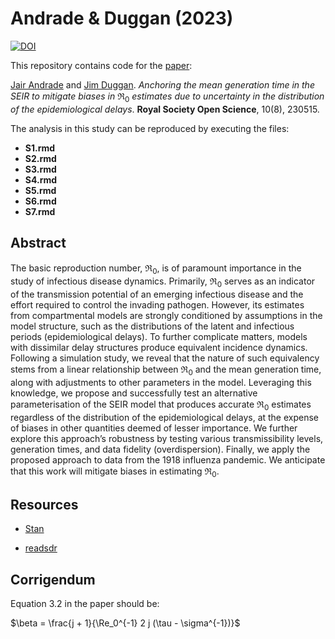 
# Andrade & Duggan (2023)

[![DOI](https://zenodo.org/badge/478744563.svg)](https://zenodo.org/badge/latestdoi/478744563)

This repository contains code for the
[paper](https://doi.org/10.1098/rsos.230515):

[Jair Andrade](https://www.linkedin.com/in/jandraor/) and [Jim
Duggan](https://ie.linkedin.com/in/jduggan). *Anchoring the mean
generation time in the SEIR to mitigate biases in* $\Re_0$ *estimates
due to uncertainty in the distribution of the epidemiological delays*.
**Royal Society Open Science**, 10(8), 230515.

The analysis in this study can be reproduced by executing the files:

- **S1.rmd**
- **S2.rmd**
- **S3.rmd**
- **S4.rmd**
- **S5.rmd**
- **S6.rmd**
- **S7.rmd**

## Abstract

The basic reproduction number, $\Re_0$, is of paramount importance in
the study of infectious disease dynamics. Primarily, $\Re_0$ serves as
an indicator of the transmission potential of an emerging infectious
disease and the effort required to control the invading pathogen.
However, its estimates from compartmental models are strongly
conditioned by assumptions in the model structure, such as the
distributions of the latent and infectious periods (epidemiological
delays). To further complicate matters, models with dissimilar delay
structures produce equivalent incidence dynamics. Following a simulation
study, we reveal that the nature of such equivalency stems from a linear
relationship between $\Re_0$ and the mean generation time, along with
adjustments to other parameters in the model. Leveraging this knowledge,
we propose and successfully test an alternative parameterisation of the
SEIR model that produces accurate $\Re_0$ estimates regardless of the
distribution of the epidemiological delays, at the expense of biases in
other quantities deemed of lesser importance. We further explore this
approach’s robustness by testing various transmissibility levels,
generation times, and data fidelity (overdispersion). Finally, we apply
the proposed approach to data from the 1918 influenza pandemic. We
anticipate that this work will mitigate biases in estimating $\Re_0$.

## Resources

- [Stan](https://mc-stan.org/)

- [readsdr](https://github.com/jandraor/readsdr)

## Corrigendum

Equation 3.2 in the paper should be:

$\beta = \frac{j + 1}{\Re_0^{-1} 2 j (\tau - \sigma^{-1})}$
